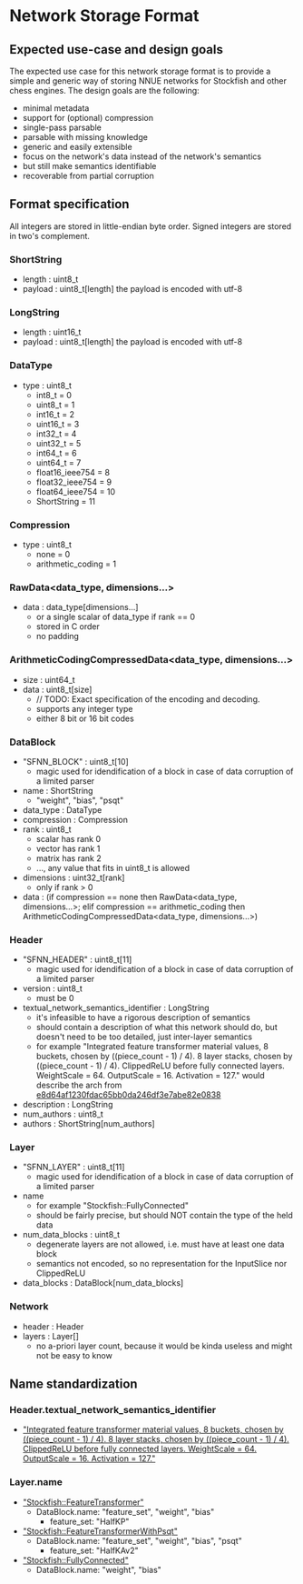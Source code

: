 # Network Storage Format

## Expected use-case and design goals

The expected use case for this network storage format is to provide a simple and generic way of storing NNUE networks for Stockfish and other chess engines. The design goals are the following:

- minimal metadata
- support for (optional) compression
- single-pass parsable
- parsable with missing knowledge
- generic and easily extensible
- focus on the network's data instead of the network's semantics
- but still make semantics identifiable
- recoverable from partial corruption

## Format specification

All integers are stored in little-endian byte order. Signed integers are stored in two's complement.

### ShortString

- length : uint8_t
- payload : uint8_t[length]
    the payload is encoded with utf-8

### LongString

- length : uint16_t
- payload : uint8_t[length]
    the payload is encoded with utf-8

### DataType

- type : uint8_t
    - int8_t = 0
    - uint8_t = 1
    - int16_t = 2
    - uint16_t = 3
    - int32_t = 4
    - uint32_t = 5
    - int64_t = 6
    - uint64_t = 7
    - float16_ieee754 = 8
    - float32_ieee754 = 9
    - float64_ieee754 = 10
    - ShortString = 11

### Compression

- type : uint8_t
    - none = 0
    - arithmetic_coding = 1

### RawData<data_type, dimensions...\>

- data : data_type[dimensions...]
    - or a single scalar of data_type if rank == 0
    - stored in C order
    - no padding

### ArithmeticCodingCompressedData<data_type, dimensions...\>

- size : uint64_t
- data : uint8_t[size]
    - // TODO: Exact specification of the encoding and decoding.
    - supports any integer type
    - either 8 bit or 16 bit codes

### DataBlock

- "SFNN_BLOCK" : uint8_t[10]
    - magic used for idendification of a block in case of data corruption of a limited parser
- name : ShortString
    - "weight", "bias", "psqt"
- data_type : DataType
- compression : Compression
- rank : uint8_t
    - scalar has rank 0
    - vector has rank 1
    - matrix has rank 2
    - ..., any value that fits in uint8_t is allowed
- dimensions : uint32_t[rank]
    - only if rank > 0
- data : (if compression == none then RawData<data_type, dimensions...\>; elif compression == arithmetic_coding then ArithmeticCodingCompressedData<data_type, dimensions...\>)

### Header

- "SFNN_HEADER" : uint8_t[11]
    - magic used for idendification of a block in case of data corruption of a limited parser
- version : uint8_t
    - must be 0
- textual_network_semantics_identifier : LongString
    - it's infeasible to have a rigorous description of semantics
    - should contain a description of what this network should do, but doesn't need to be too detailed, just inter-layer semantics
    - for example "Integrated feature transformer material values, 8 buckets, chosen by ((piece_count - 1) / 4). 8 layer stacks, chosen by ((piece_count - 1) / 4). ClippedReLU before fully connected layers. WeightScale = 64. OutputScale = 16. Activation = 127." would describe the arch from [e8d64af1230fdac65bb0da246df3e7abe82e0838](https://github.com/official-stockfish/Stockfish/tree/e8d64af1230fdac65bb0da246df3e7abe82e0838)
- description : LongString
- num_authors : uint8_t
- authors : ShortString[num_authors]

### Layer

- "SFNN_LAYER" : uint8_t[11]
    - magic used for idendification of a block in case of data corruption of a limited parser
- name
    - for example "Stockfish::FullyConnected"
    - should be fairly precise, but should NOT contain the type of the held data
- num_data_blocks : uint8_t
    - degenerate layers are not allowed, i.e. must have at least one data block
    - semantics not encoded, so no representation for the InputSlice nor ClippedReLU
- data_blocks : DataBlock[num_data_blocks]

### Network

- header : Header
- layers : Layer[]
    - no a-priori layer count, because it would be kinda useless and might not be easy to know

## Name standardization

### Header.textual_network_semantics_identifier

- ["Integrated feature transformer material values, 8 buckets, chosen by ((piece_count - 1) / 4). 8 layer stacks, chosen by ((piece_count - 1) / 4). ClippedReLU before fully connected layers. WeightScale = 64. OutputScale = 16. Activation = 127."](https://github.com/official-stockfish/Stockfish/tree/e8d64af1230fdac65bb0da246df3e7abe82e0838)

### Layer.name

- ["Stockfish::FeatureTransformer"](https://github.com/official-stockfish/Stockfish/blob/3597f1942ec6f2cfbd50b905683739b0900ff5dd/src/nnue/nnue_feature_transformer.h#L83)
    - DataBlock.name: "feature_set", "weight", "bias"
        - feature_set: "HalfKP"
- ["Stockfish::FeatureTransformerWithPsqt"](https://github.com/official-stockfish/Stockfish/blob/773dff020968f7a6f590cfd53e8fd89f12e15e36/src/nnue/nnue_feature_transformer.h#L167)
    - DataBlock.name: "feature_set", "weight", "bias", "psqt"
        - feature_set: "HalfKAv2"
- ["Stockfish::FullyConnected"](https://github.com/official-stockfish/Stockfish/blob/773dff020968f7a6f590cfd53e8fd89f12e15e36/src/nnue/layers/affine_transform.h#L31)
    - DataBlock.name: "weight", "bias"
